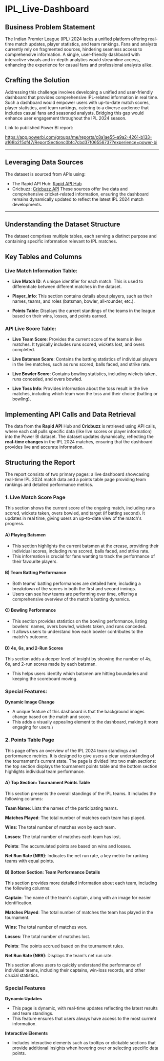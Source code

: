 # IPL_Live-Dashboard

## Business Problem Statement

The Indian Premier League (IPL) 2024 lacks a unified platform offering real-time match updates, player statistics, and team rankings. Fans and analysts currently rely on fragmented sources, hindering seamless access to comprehensive information. A single, user-friendly dashboard with interactive visuals and in-depth analytics would streamline access, enhancing the experience for casual fans and professional analysts alike.


## Crafting the Solution
Addressing this challenge involves developing a unified and user-friendly dashboard that provides comprehensive IPL-related information in real time. Such a dashboard would empower users with up-to-date match scores, player statistics, and team rankings, catering to a diverse audience that includes casual fans and seasoned analysts. Bridging this gap would enhance user engagement throughout the IPL 2024 season.


Link to published Power BI report:  

https://app.powerbi.com/groups/me/reports/c8a1ae55-a9a2-4261-b133-a168b215df47/ReportSectionc0bfc7cbd37f06556737?experience=power-bi

---

## Leveraging Data Sources
The dataset is sourced from APIs using:
- The Rapid API Hub: [Rapid API Hub](https://rapidapi.com/hub)
- Cricbuzz: [Cricbuzz API](https://rapidapi.com/cricketapilive/api/cricbuzz-cricket)
These sources offer live data and comprehensive cricket-related information, ensuring the dashboard remains dynamically updated to reflect the latest IPL 2024 match developments.

---


## Understanding the Dataset Structure
The dataset comprises multiple tables, each serving a distinct purpose and containing specific information relevant to IPL matches.

## Key Tables and Columns
### Live Match Information Table:
- **Live Match ID**: A unique identifier for each match. This is used to differentiate between different matches in the dataset.

- **Player_Info**: This section contains details about players, such as their names, teams, and roles (batsman, bowler, all-rounder, etc.).

- **Points Table**: Displays the current standings of the teams in the league based on their wins, losses, and points earned.

### API Live Score Table:
- **Live Team Score**: Provides the current score of the teams in live matches. It typically includes runs scored, wickets lost, and overs completed.

- **Live Batsman Score**: Contains the batting statistics of individual players in the live matches, such as runs scored, balls faced, and strike rate.

- **Live Bowler Score**: Contains bowling statistics, including wickets taken, runs conceded, and overs bowled.

- **Live Toss Info**: Provides information about the toss result in the live matches, including which team won the toss and their choice (batting or bowling).

## Implementing API Calls and Data Retrieval
The data from the **Rapid API** Hub and **Cricbuzz** is retrieved using API calls, where each call pulls specific data (like live scores or player information) into the Power BI dataset. The dataset updates dynamically, reflecting the **real-time changes** in the IPL 2024 matches, ensuring that the dashboard provides live and accurate information.


## Structuring the Report
The report consists of two primary pages: a live dashboard showcasing real-time IPL 2024 match data and a points table page providing team rankings and detailed performance metrics.

### 1. Live Match Score Page
This section shows the current score of the ongoing match, including runs scored, wickets taken, overs bowled, and target (if batting second). It updates in real time, giving users an up-to-date view of the match's progress.

#### A)    Playing Batsmen

- This section highlights the current batsmen at the crease, providing their individual scores, including runs scored, balls faced, and strike rate.
- This information is crucial for fans wanting to track the performance of their favourite players.

#### B)    Team Batting Performance

- Both teams' batting performances are detailed here, including a breakdown of the scores in both the first and second innings.
- Users can see how teams are performing over time, offering a comprehensive overview of the match's batting dynamics.

#### C)    Bowling Performance

- This section provides statistics on the bowling performance, listing bowlers' names, overs bowled, wickets taken, and runs conceded. 
- It allows users to understand how each bowler contributes to the match's outcome.

#### D)   4s, 6s, and 2-Run Scores

This section adds a deeper level of insight by showing the number of 4s, 6s, and 2-run scores made by each batsman.
- This helps users identify which batsmen are hitting boundaries and keeping the scoreboard moving.

### Special Features:

**Dynamic Image Change**

- A unique feature of this dashboard is that the background images change based on the match and score. 
- This adds a visually appealing element to the dashboard, making it more engaging for users.\


### 2. Points Table Page
This page offers an overview of the IPL 2024 team standings and performance metrics. It is designed to give users a clear understanding of the tournament's current state. The page is divided into two main sections: the top section displays the tournament points table and the bottom section highlights individual team performance.

 #### A)    Top Section: Tournament Points Table

This section presents the overall standings of the IPL teams. It includes the following columns:

**Team Name**: Lists the names of the participating teams.

**Matches Played**: The total number of matches each team has played.

**Wins**: The total number of matches won by each team.

**Losses**: The total number of matches each team has lost.

**Points**: The accumulated points are based on wins and losses.

**Net Run Rate (NRR)**: Indicates the net run rate, a key metric for ranking teams with equal points.


#### B)    Bottom Section: Team Performance Details

This section provides more detailed information about each team, including the following columns:

**Captain**: The name of the team's captain, along with an image for easier identification.

**Matches Played**: The total number of matches the team has played in the tournament.

**Wins**: The total number of matches won.

**Losses**: The total number of matches lost.

**Points**: The points accrued based on the tournament rules.

**Net Run Rate (NRR)**: Displays the team's net run rate.

This section allows users to quickly understand the performance of individual teams, including their captains, win-loss records, and other crucial statistics.


### Special Features

**Dynamic Updates**

- This page is dynamic, with real-time updates reflecting the latest results and team standings. 
- This feature ensures that users always have access to the most current information.

**Interactive Elements**

- Includes interactive elements such as tooltips or clickable sections that provide additional insights when hovering over or selecting specific data points.


 



